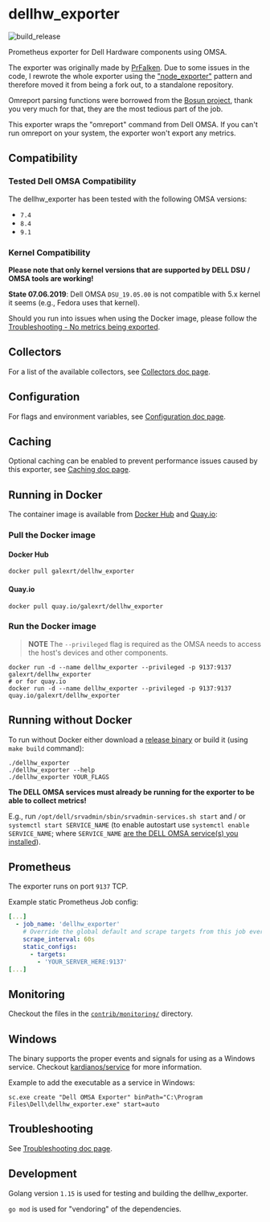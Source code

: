 # dellhw_exporter

![build_release](https://github.com/galexrt/dellhw_exporter/workflows/build_release/badge.svg)

Prometheus exporter for Dell Hardware components using OMSA.

The exporter was originally made by [PrFalken](https://github.com/PrFalken). Due to some issues in the code, I rewrote the whole exporter using the ["node_exporter"](https://github.com/prometheus/node_exporter) pattern and therefore moved it from being a fork out, to a standalone repository.

Omreport parsing functions were borrowed from the [Bosun project](https://github.com/bosun-monitor/bosun/blob/master/cmd/scollector/collectors/dell_hw.go), thank you very much for that, they are the most tedious part of the job.

This exporter wraps the "omreport" command from Dell OMSA. If you can't run omreport on your system, the exporter won't export any metrics.

## Compatibility

### Tested Dell OMSA Compatibility

The dellhw_exporter has been tested with the following OMSA versions:

* `7.4`
* `8.4`
* `9.1`

### Kernel Compatibility

**Please note that only kernel versions that are supported by DELL DSU / OMSA tools are working!**

**State 07.06.2019**: Dell OMSA `DSU_19.05.00` is not compatible with 5.x kernel it seems (e.g., Fedora uses that kernel).

Should you run into issues when using the Docker image, please follow the [Troubleshooting - No metrics being exported](#no-metrics-being-exported).

## Collectors

For a list of the available collectors, see [Collectors doc page](docs/collectors.md).

## Configuration

For flags and environment variables, see [Configuration doc page](docs/configuration.md).

## Caching

Optional caching can be enabled to prevent performance issues caused by this exporter, see [Caching doc page](docs/caching.md).

## Running in Docker

The container image is available from [Docker Hub](https://hub.docker.com/) and [Quay.io](https://quay.io/):

### Pull the Docker image

#### Docker Hub

```console
docker pull galexrt/dellhw_exporter
```

#### Quay.io

```console
docker pull quay.io/galexrt/dellhw_exporter
```

### Run the Docker image

> **NOTE** The `--privileged` flag is required as the OMSA needs to access the host's devices and other components.

```console
docker run -d --name dellhw_exporter --privileged -p 9137:9137 galexrt/dellhw_exporter
# or for quay.io
docker run -d --name dellhw_exporter --privileged -p 9137:9137 quay.io/galexrt/dellhw_exporter
```

## Running without Docker

To run without Docker either download a [release binary](https://github.com/galexrt/dellhw_exporter/releases) or build it (using `make build` command):

```console
./dellhw_exporter
./dellhw_exporter --help
./dellhw_exporter YOUR_FLAGS
```

**The DELL OMSA services must already be running for the exporter to be able to collect metrics!**

E.g., run `/opt/dell/srvadmin/sbin/srvadmin-services.sh start` and / or `systemctl start SERVICE_NAME` (to enable autostart use `systemctl enable SERVICE_NAME`; where `SERVICE_NAME` [are the DELL OMSA service(s) you installed](http://linux.dell.com/repo/hardware/omsa.html)).

## Prometheus

The exporter runs on port `9137` TCP.

Example static Prometheus Job config:

```yaml
[...]
  - job_name: 'dellhw_exporter'
    # Override the global default and scrape targets from this job every 60 seconds.
    scrape_interval: 60s
    static_configs:
      - targets:
        - 'YOUR_SERVER_HERE:9137'
[...]
```

## Monitoring

Checkout the files in the [`contrib/monitoring/`](contrib/monitoring/) directory.

## Windows

The binary supports the proper events and signals for using as a Windows service. Checkout [kardianos/service](https://github.com/kardianos/service) for more information.

Example to add the executable as a service in Windows:

```console
sc.exe create "Dell OMSA Exporter" binPath="C:\Program Files\Dell\dellhw_exporter.exe" start=auto
```

## Troubleshooting

See [Troubleshooting doc page](docs/troubleshooting.md).

## Development

Golang version `1.15` is used for testing and building the dellhw_exporter.

`go mod` is used for "vendoring" of the dependencies.
